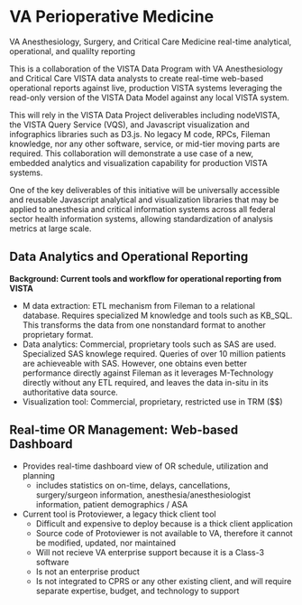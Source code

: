 # VA Perioperative Medicine
VA Anesthesiology, Surgery, and Critical Care Medicine  real-time analytical, operational, and qualilty reporting

This is a collaboration of the VISTA Data Program with VA Anesthesiology and Critical Care  VISTA data analysts to create real-time web-based operational reports against live, production VISTA systems leveraging the read-only version of the VISTA Data Model against any local VISTA system.  

This will rely in the VISTA Data Project deliverables including nodeVISTA, the VISTA Query Service (VQS), and Javascript visualization and infographics libraries such as D3.js.  No legacy M code, RPCs, Fileman knowledge, nor any other software, service, or mid-tier moving parts are required.  This collaboration will demonstrate a use case of a new, embedded analytics and visualization capability for production VISTA systems.

One of the key deliverables of this initiative will be universally accessible and reusable Javascript analytical and visualization libraries that may be applied to anesthesia and critical information systems across all federal sector health information systems, allowing standardization of analysis metrics at large scale.


## Data Analytics and Operational Reporting

__Background:  Current tools and workflow for operational reporting from VISTA__
* M data extraction: ETL mechanism from Fileman to a relational database.  Requires specialized M knowledge and tools such as KB_SQL.  This transforms the data from one nonstandard format to another proprietary format.
* Data analytics:  Commercial, proprietary tools such as SAS are used. Specialized SAS knowlege required. Queries of over 10 million patients are achieveable with SAS.  However, one obtains even better performance directly against Fileman as it leverages M-Technology directly without any ETL required, and leaves the data in-situ in its authoritative data source.
* Visualization tool: Commercial, proprietary, restricted use in TRM ($$)


##  Real-time OR Management: Web-based Dashboard
* Provides real-time dashboard view of OR schedule, utilization and planning
  * includes statistics on on-time, delays, cancellations, surgery/surgeon information, anesthesia/anesthesiologist information, patient demographics / ASA
* Current tool is Protoviewer, a legacy thick client tool
  * Difficult and expensive to deploy because is a thick client application
  * Source code of Protoviewer is not available to VA, therefore it cannot be modified, updated, nor maintained
  * Will not recieve VA enterprise support because it is a Class-3 software
  * Is not an enterprise product
  * Is not integrated to CPRS or any other existing client, and will require separate expertise, budget, and technology to support

